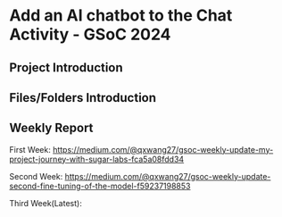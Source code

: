 # Add an AI chatbot to the Chat Activity - GSoC 2024

## Project Introduction





## Files/Folders Introduction





## Weekly Report

First Week: https://medium.com/@qxwang27/gsoc-weekly-update-my-project-journey-with-sugar-labs-fca5a08fdd34

Second Week: https://medium.com/@qxwang27/gsoc-weekly-update-second-fine-tuning-of-the-model-f59237198853

Third Week(Latest):